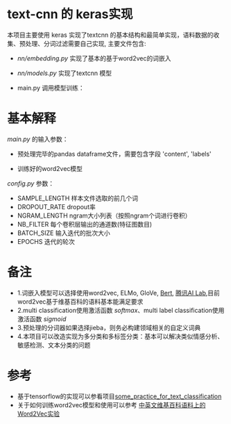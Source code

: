 # text-cnn 的 keras实现

本项目主要使用 keras 实现了textcnn 的基本结构和最简单实现，语料数据的收集、预处理、分词过滤需要自己实现, 主要文件包含:

- *nn/embedding.py* 实现了基本的基于word2vec的词嵌入

- *nn/models.py* 实现了textcnn 模型

- main.py 调用模型训练：

# 基本解释

*main.py* 的输入参数：

- 预处理完毕的pandas dataframe文件，需要包含字段 'content', 'labels'

- 训练好的word2vec模型

*config.py* 参数：

- SAMPLE_LENGTH 样本文件选取的前几个词
- DROPOUT_RATE dropout率
- NGRAM_LENGTH ngram大小列表（按照ngram个词进行卷积）
- NB_FILTER 每个卷积层输出的通道数(特征图数目)
- BATCH_SIZE 输入迭代的批次大小
- EPOCHS 迭代的轮次

# 备注
- 1.词嵌入模型可以选择使用word2vec, ELMo, GloVe, [Bert](https://github.com/google-research/bert), [腾讯AI Lab](https://ai.tencent.com/ailab/nlp/embedding.html),目前word2vec基于维基百科的语料基本能满足要求
- 2.multi classification使用激活函数 *softmax*、multi label classification使用激活函数 *sigmoid*
- 3.预处理的分词器如果选择jieba，则务必构建领域相关的自定义词典
- 4.本项目可以改造实现为多分类和多标签分类：基本可以解决类似情感分析、敏感检测、文本分类的问题

# 参考
- 基于tensorflow的实现可以参看项目[some_practice_for_text_classification](https://github.com/ghostviper/some_practice_for_text_classification)
- 关于如何训练word2vec模型和使用可以参考 [中英文维基百科语料上的Word2Vec实验](https://blog.csdn.net/yangyangrenren/article/details/56286394)
